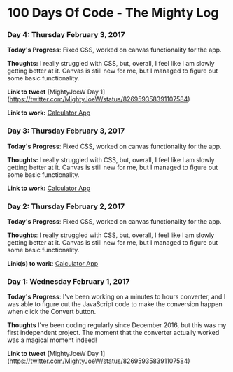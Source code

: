 # 100 Days Of Code - The Mighty Log

### Day 4: Thursday February 3, 2017 

**Today's Progress**: Fixed CSS, worked on canvas functionality for the app.

**Thoughts:** I really struggled with CSS, but, overall, I feel like I am slowly getting better at it. Canvas is still new for me, but I managed to figure out some basic functionality.

**Link to tweet**
[MightyJoeW Day 1] (https://twitter.com/MightyJoeW/status/826959358391107584)

**Link to work:** [Calculator App](http://www.example.com)



### Day 3: Thursday February 3, 2017 

**Today's Progress**: Fixed CSS, worked on canvas functionality for the app.

**Thoughts:** I really struggled with CSS, but, overall, I feel like I am slowly getting better at it. Canvas is still new for me, but I managed to figure out some basic functionality.

**Link to work:** [Calculator App](http://www.example.com)

### Day 2: Thursday February 2, 2017 

**Today's Progress**: Fixed CSS, worked on canvas functionality for the app.

**Thoughts**: I really struggled with CSS, but, overall, I feel like I am slowly getting better at it. Canvas is still new for me, but I managed to figure out some basic functionality.

**Link(s) to work**: [Calculator App](http://www.example.com)


### Day 1: Wednesday February 1, 2017 

**Today's Progress**: I've been working on a minutes to hours converter, and I was able to figure out the JavaScript code to make the conversion happen when click the Convert button.

**Thoughts** I've been coding regularly since December 2016, but this was my first independent project. The moment that the converter actually worked was a magical moment indeed!

**Link to tweet**
[MightyJoeW Day 1] (https://twitter.com/MightyJoeW/status/826959358391107584)
